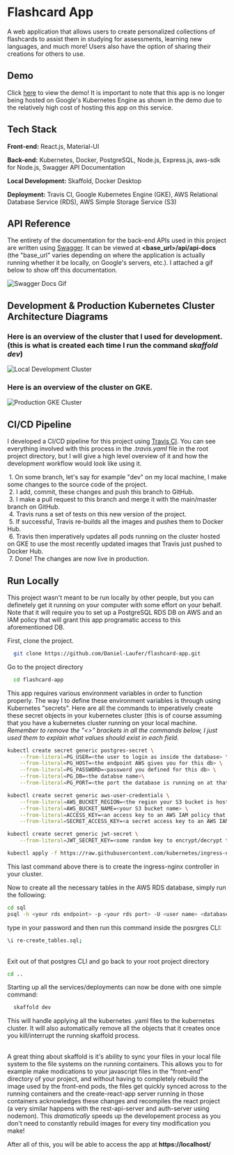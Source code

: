 
# Flashcard App

A web application that allows users to create personalized collections of flashcards to assist them in studying for assessments, learning new languages, and much more! Users also have the option of sharing their creations for others to use. 


## Demo

Click [here](https://youtu.be/7zHnE4n661M) to view the demo! It is important to note that this app is no longer being hosted on Google's Kubernetes Engine as shown in the demo due to the relatively high cost of hosting this app on this service.  

  
## Tech Stack

**Front-end:** React.js, Material-UI 

**Back-end:** Kubernetes, Docker, PostgreSQL, Node.js, Express.js, aws-sdk for Node.js, Swagger API Documentation

**Local Development:** Skaffold, Docker Desktop

**Deployment:**  Travis CI, Google Kubernetes Engine (GKE), AWS Relational Database Service (RDS), AWS Simple Storage Service (S3)

  
## API Reference


The entirety of the documentation for the back-end APIs used in this project are written using
[Swagger](https://swagger.io/). It can be viewed at **<base_url>/api/api-docs** (the "base_url"
varies depending on where the application is actually running whether it be locally, on Google's servers, etc.).
I attached a gif below to show off this documentation.


![Swagger Docs Gif](https://github-readme-media.s3.amazonaws.com/swagger_docs.gif)
&nbsp;


## Development & Production Kubernetes Cluster Architecture Diagrams

### Here is an overview of the cluster that I used for development. (this is what is created each time I run the command *skaffold dev*)
![Local Development Cluster](https://github-readme-media.s3.amazonaws.com/local_cluster.png)
&nbsp;
&nbsp;
&nbsp;
&nbsp;
### Here is an overview of the cluster on GKE. 
![Production GKE Cluster](https://github-readme-media.s3.amazonaws.com/prod_cluster.png)

  
## CI/CD Pipeline

I developed a CI/CD pipeline for this project using [Travis CI](https://travis-ci.org/). You can see everything involved with
this process in the *.travis.yaml* file in the root project directory, but I will give a high level overview of it 
and how the development workflow would look like using it.


&nbsp;1. On some branch, let's say for example "dev" on my local machine, I make some changes to the source code of the project.\
&nbsp;2. I add, commit, these changes and push this branch to GitHub. \
&nbsp;3. I make a pull request to this branch and merge it with the main/master branch on GitHub. \
&nbsp;4. Travis runs a set of tests on this new version of the project. \
&nbsp;5. If successful, Travis re-builds all the images and pushes them to Docker Hub. \
&nbsp;6. Travis then imperatively updates all pods running on the cluster hosted on GKE to use the most recently updated images that Travis just pushed to Docker Hub. \
&nbsp;7. Done! The changes are now live in production.







  
## Run Locally

This project wasn't meant to be run locally by other people, but you can definetely get it running on your computer with some effort on your behalf.
 Note that it will require you to set up a PostgreSQL RDS DB on AWS and an IAM policy that will grant this app programatic access to this aforementioned DB.

First, clone the project.
```bash
  git clone https://github.com/Daniel-Laufer/flashcard-app.git
```

Go to the project directory

```bash
  cd flashcard-app
```

This app requires various environment variables in order 
to function properly. The way I to define these environment
variables is through using Kubernetes "secrets". Here are all the commands
to imperatively create these secret objects in your kubernetes cluster 
(this is of course assuming that you have a kubernetes cluster running on your local machine. \
*Remember to remove the "<>" brackets in all the commands below, I just used them to explain what values should exist in each field.*


```bash
kubectl create secret generic postgres-secret \
    --from-literal=PG_USER=<the user to login as inside the database> \
    --from-literal=PG_HOST=<the endpoint AWS gives you for this db> \
    --from-literal=PG_PASSWORD=<password you defined for this db> \
    --from-literal=PG_DB=<the databse name>\
    --from-literal=PG_PORT=<the port the database is running on at that particular endpoint>

kubectl create secret generic aws-user-credentials \
    --from-literal=AWS_BUCKET_REGION=<the region your S3 bucket is hosted in, ex. us-east-1>\
    --from-literal=AWS_BUCKET_NAME=<your S3 bucket name> \
    --from-literal=ACCESS_KEY=<an access key to an AWS IAM policy that has read/write permissions to this particular s3 bucket> \
    --from-literal=SECRET_ACCESS_KEY=<a secret access key to an AWS IAM policy that has read/write permissions to this particular s3 bucket>

kubectl create secret generic jwt-secret \
    --from-literal=JWT_SECRET_KEY=<some random key to encrypt/decrypt the JWT auth tokens that the auth-server service uses>

kubectl apply -f https://raw.githubusercontent.com/kubernetes/ingress-nginx/controller-v0.47.0/deploy/static/provider/cloud/deploy.yaml
```
This last command above there is to create the ingress-nginx controller in your cluster.


Now to create all the necessary tables in the AWS RDS database, simply run the following:
```bash
cd sql
psql -h <your rds endpoint> -p <your rds port> -U <user name> <database name>

```
type in your password and then run this command inside the posrgres CLI:
```bash
\i re-create_tables.sql;

```
\
Exit out of that postgres CLI and go back to your root project directory

```bash
cd ..
```
Starting up all the services/deployments can now be done with one simple command:

```bash
  skaffold dev
```
This will handle applying all the kubernetes .yaml files to the kubernetes cluster. 
It will also automatically remove all the objects that it creates once 
 you kill/interrupt the running skaffold process. 


\
A great thing about skaffold is it's ability to sync your files in your local file system to the file systems on
the running containers. This allows you to for example make modications to your javascript files in the "front-end" directory of 
your project, and without having to completely rebuild the image used by the front-end pods, the files get quickly synced across to the running containers and the create-react-app server  running in those containers
acknowledges these changes and recompiles the react project (a very similar happens with the rest-api-server and auth-server using nodemon). 
This *dramatically* speeds up the developement process as you don't need to constantly rebuild images for every tiny modification you make! 

  

After all of this, you will be able to access the app at **https://localhost/**
